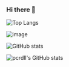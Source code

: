 ### Hi there 👋

<!--
**pcrdll/pcrdll** is a ✨ _special_ ✨ repository because its `README.md` (this file) appears on your GitHub profile.

Here are some ideas to get you started:

- 🔭 I’m currently working on ...
- 🌱 I’m currently learning ...
- 👯 I’m looking to collaborate on ...
- 🤔 I’m looking for help with ...
- 💬 Ask me about ...
- 📫 How to reach me: ...
- 😄 Pronouns: ...
- ⚡ Fun fact: ...
-->

![Top Langs](https://github-readme-stats.vercel.app/api/top-langs/?username=pcrdll&theme=tokyonight)


![image](https://github-readme-stats.vercel.app/api/top-langs/?username=pcrdll&layout=compact&count_private=true&langs_count=8&hide_border=true&title_color=000000&icon_color=000000&text_color=000000&bg_color=ffffff)


![GitHub stats](https://github-readme-stats.vercel.app/api?username=pcrdll&show_icons=true&theme=tokyonight)


![pcrdll's GitHub stats](https://github-readme-stats.vercel.app/api?username=pcrdll&show_icons=true)
